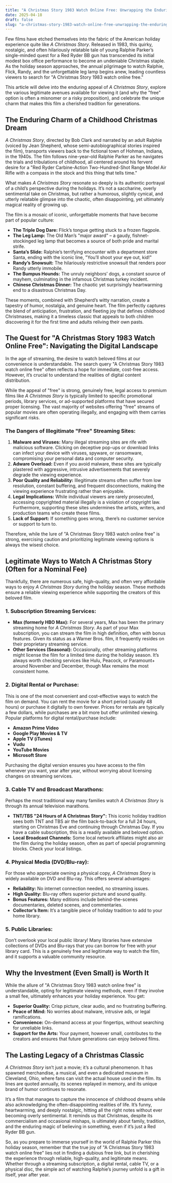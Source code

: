 ```yaml
---
title: "A Christmas Story 1983 Watch Online Free: Unwrapping the Enduring Charm and How to View This Holiday Classic"
date: 2025-04-18
draft: false
slug: "a-christmas-story-1983-watch-online-free-unwrapping-the-enduring-charm-and-how-to-view-this-holiday-classic" 
---
```


Few films have etched themselves into the fabric of the American holiday experience quite like *A Christmas Story*. Released in 1983, this quirky, nostalgic, and often hilariously relatable tale of young Ralphie Parker’s single-minded quest for a Red Ryder BB gun has transcended its initial modest box office performance to become an undeniable Christmas staple. As the holiday season approaches, the annual pilgrimage to watch Ralphie, Flick, Randy, and the unforgettable leg lamp begins anew, leading countless viewers to search for "A Christmas Story 1983 watch online free."

This article will delve into the enduring appeal of *A Christmas Story*, explore the various legitimate avenues available for viewing it (and why the "free" option is often a misnomer or a risky proposition), and celebrate the unique charm that makes this film a cherished tradition for generations.

The Enduring Charm of a Childhood Christmas Dream
-------------------------------------------------

*A Christmas Story*, directed by Bob Clark and narrated by an adult Ralphie (voiced by Jean Shepherd, whose semi-autobiographical stories inspired the film), transports viewers back to the fictional town of Hohman, Indiana, in the 1940s. The film follows nine-year-old Ralphie Parker as he navigates the trials and tribulations of childhood, all centered around his fervent desire for a "Red Ryder Carbine-Action Two-Hundred-Shot Range Model Air Rifle with a compass in the stock and this thing that tells time."

What makes *A Christmas Story* resonate so deeply is its authentic portrayal of a child’s perspective during the holidays. It’s not a saccharine, overly sentimental take on Christmas, but rather a humorous, slightly cynical, and utterly relatable glimpse into the chaotic, often disappointing, yet ultimately magical reality of growing up.

The film is a mosaic of iconic, unforgettable moments that have become part of popular culture:

* **The Triple Dog Dare:** Flick’s tongue getting stuck to a frozen flagpole.
* **The Leg Lamp:** The Old Man’s "major award" – a gaudy, fishnet-stockinged leg lamp that becomes a source of both pride and marital strife.
* **Santa’s Slide:** Ralphie’s terrifying encounter with a department store Santa, ending with the iconic line, "You’ll shoot your eye out, kid!"
* **Randy’s Snowsuit:** The hilariously restrictive snowsuit that renders poor Randy utterly immobile.
* **The Bumpus Hounds:** The unruly neighbors’ dogs, a constant source of mayhem, culminating in the infamous Christmas turkey incident.
* **Chinese Christmas Dinner:** The chaotic yet surprisingly heartwarming end to a disastrous Christmas Day.

These moments, combined with Shepherd’s witty narration, create a tapestry of humor, nostalgia, and genuine heart. The film perfectly captures the blend of anticipation, frustration, and fleeting joy that defines childhood Christmases, making it a timeless classic that appeals to both children discovering it for the first time and adults reliving their own pasts.

The Quest for "A Christmas Story 1983 Watch Online Free": Navigating the Digital Landscape
------------------------------------------------------------------------------------------

In the age of streaming, the desire to watch beloved films at our convenience is understandable. The search query "A Christmas Story 1983 watch online free" often reflects a hope for immediate, cost-free access. However, it’s crucial to understand the realities of digital content distribution.

While the appeal of "free" is strong, genuinely free, legal access to premium films like *A Christmas Story* is typically limited to specific promotional periods, library services, or ad-supported platforms that have secured proper licensing. The vast majority of websites offering "free" streams of popular movies are often operating illegally, and engaging with them carries significant risks.

### The Dangers of Illegitimate "Free" Streaming Sites:

1. **Malware and Viruses:** Many illegal streaming sites are rife with malicious software. Clicking on deceptive pop-ups or download links can infect your device with viruses, spyware, or ransomware, compromising your personal data and computer security.
2. **Adware Overload:** Even if you avoid malware, these sites are typically plastered with aggressive, intrusive advertisements that severely degrade the viewing experience.
3. **Poor Quality and Reliability:** Illegitimate streams often suffer from low resolution, constant buffering, and frequent disconnections, making the viewing experience frustrating rather than enjoyable.
4. **Legal Implications:** While individual viewers are rarely prosecuted, accessing copyrighted material illegally is a violation of copyright law. Furthermore, supporting these sites undermines the artists, writers, and production teams who create these films.
5. **Lack of Support:** If something goes wrong, there’s no customer service or support to turn to.

Therefore, while the lure of "A Christmas Story 1983 watch online free" is strong, exercising caution and prioritizing legitimate viewing options is always the wisest choice.

Legitimate Ways to Watch A Christmas Story (Often for a Nominal Fee)
--------------------------------------------------------------------

Thankfully, there are numerous safe, high-quality, and often very affordable ways to enjoy *A Christmas Story* during the holiday season. These methods ensure a reliable viewing experience while supporting the creators of this beloved film.

### 1. Subscription Streaming Services:

* **Max (formerly HBO Max):** For several years, Max has been the primary streaming home for *A Christmas Story*. As part of your Max subscription, you can stream the film in high definition, often with bonus features. Given its status as a Warner Bros. film, it frequently resides on their proprietary streaming service.
* **Other Services (Seasonal):** Occasionally, other streaming platforms might license the film for a limited time during the holiday season. It’s always worth checking services like Hulu, Peacock, or Paramount+ around November and December, though Max remains the most consistent home.

### 2. Digital Rental or Purchase:

This is one of the most convenient and cost-effective ways to watch the film on demand. You can rent the movie for a short period (usually 48 hours) or purchase it digitally to own forever. Prices for rentals are typically a few dollars, while purchases are a bit more but offer unlimited viewing.  
Popular platforms for digital rental/purchase include:

* **Amazon Prime Video**
* **Google Play Movies & TV**
* **Apple TV (iTunes)**
* **Vudu**
* **YouTube Movies**
* **Microsoft Store**

Purchasing the digital version ensures you have access to the film whenever you want, year after year, without worrying about licensing changes on streaming services.

### 3. Cable TV and Broadcast Marathons:

Perhaps the most traditional way many families watch *A Christmas Story* is through its annual television marathons.

* **TNT/TBS "24 Hours of A Christmas Story":** This iconic holiday tradition sees both TNT and TBS air the film back-to-back for a full 24 hours, starting on Christmas Eve and continuing through Christmas Day. If you have a cable subscription, this is a readily available and beloved option.
* **Local Broadcast Channels:** Some local network affiliates might also air the film during the holiday season, often as part of special programming blocks. Check your local listings.

### 4. Physical Media (DVD/Blu-ray):

For those who appreciate owning a physical copy, *A Christmas Story* is widely available on DVD and Blu-ray. This offers several advantages:

* **Reliability:** No internet connection needed, no streaming issues.
* **High Quality:** Blu-ray offers superior picture and sound quality.
* **Bonus Features:** Many editions include behind-the-scenes documentaries, deleted scenes, and commentaries.
* **Collector’s Item:** It’s a tangible piece of holiday tradition to add to your home library.

### 5. Public Libraries:

Don’t overlook your local public library! Many libraries have extensive collections of DVDs and Blu-rays that you can borrow for free with your library card. This is a genuinely free and legitimate way to watch the film, and it supports a valuable community resource.

Why the Investment (Even Small) is Worth It
-------------------------------------------

While the allure of "A Christmas Story 1983 watch online free" is understandable, opting for legitimate viewing methods, even if they involve a small fee, ultimately enhances your holiday experience. You get:

* **Superior Quality:** Crisp picture, clear audio, and no frustrating buffering.
* **Peace of Mind:** No worries about malware, intrusive ads, or legal ramifications.
* **Convenience:** On-demand access at your fingertips, without searching for unreliable links.
* **Support for the Arts:** Your payment, however small, contributes to the creators and ensures that future generations can enjoy beloved films.

The Lasting Legacy of a Christmas Classic
-----------------------------------------

*A Christmas Story* isn’t just a movie; it’s a cultural phenomenon. It has spawned merchandise, a musical, and even a dedicated museum in Cleveland, Ohio, where fans can visit the actual house used in the film. Its lines are quoted annually, its scenes replayed in memory, and its unique brand of humor continues to resonate.

It’s a film that manages to capture the innocence of childhood dreams while also acknowledging the often-disappointing realities of life. It’s funny, heartwarming, and deeply nostalgic, hitting all the right notes without ever becoming overly sentimental. It reminds us that Christmas, despite its commercialism and occasional mishaps, is ultimately about family, tradition, and the enduring magic of believing in something, even if it’s just a Red Ryder BB gun.

So, as you prepare to immerse yourself in the world of Ralphie Parker this holiday season, remember that the true joy of "A Christmas Story 1983 watch online free" lies not in finding a dubious free link, but in cherishing the experience through reliable, high-quality, and legitimate means. Whether through a streaming subscription, a digital rental, cable TV, or a physical disc, the simple act of watching Ralphie’s journey unfold is a gift in itself, year after year.
